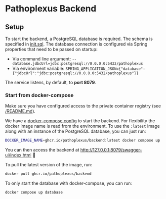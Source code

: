 # Pathoplexus Backend

## Setup

To start the backend, a PostgreSQL database is required. The schema is specified in [init.sql](src/main/resources/database/init.sql).
The database connection is configured via Spring properties that need to be passed on startup:
* Via command line argument: `--database.jdbcUrl=jdbc:postgresql://0.0.0.0:5432/pathoplexus`
* Via environment variable: `SPRING_APPLICATION_JSON={"database":{"jdbcUrl":"jdbc:postgresql://0.0.0.0:5432/pathoplexus"}}`

The service listens, by default, to **port 8079**.

### Start from docker-compose

Make sure you have configured access to the private container registry (see [/README.md](../README.md)).

We have a [docker-compose config](./docker-compose.yml) to start the backend. For flexibility the docker image name is read from the environment. To use the `:latest` image along with an
instance of the PostgreSQL database, you can just run:

```bash
DOCKER_IMAGE_NAME=ghcr.io/pathoplexus/backend:latest docker compose up
```

You can then access the backend at <http://127.0.0.1:8079/swagger-ui/index.html> :tada:

To pull the latest version of the image, run:

```bash
docker pull ghcr.io/pathoplexus/backend
```

To only start the database with docker-compose, you can run:

```bash
docker compose up database
```
